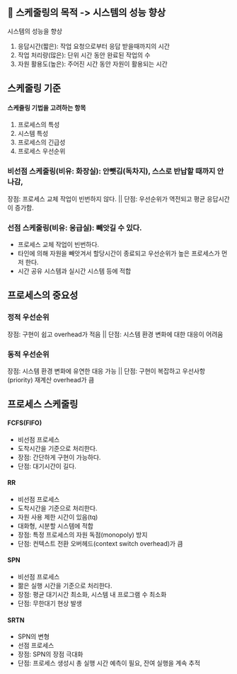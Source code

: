 ## 📌 스케줄링의 목적 -> 시스템의 성능 향상
시스템의 성능을 향상
1. 응답시간(짧은): 작업 요청으로부터 응답 받을때까지의 시간
2. 작업 처리량(많은): 단위 시간 동안 완료된 작업의 수
3. 자원 활용도(높은): 주어진 시간 동안 자원이 활용되는 시간

## 스케줄링 기준
#### 스케줄링 기법을 고려하는 항목

1. 프로세스의 특성
2. 시스템 특성
3. 프로세스의 긴급성
4. 프로세스 우선순위

### 비선점 스케줄링(비유: 화장실): 안뺏김(독차지), 스스로 반납할 때까지 안나감, 
  장점: 프로세스 교체 작업이 빈번하지 않다. || 단점: 우선순위가 역전되고 평균 응답시간이 증가함.

### 선점 스케줄링(비유: 응급실): 빼앗길 수 있다.
- 프로세스 교체 작업이 빈번하다.
- 타인에 의해 자원을 빼앗겨서 할당시간이 종료되고 우선순위가 높은 프로세스가 먼저 한다.
- 시간 공유 시스템과 실시간 시스템 등에 적합

## 프로세스의 중요성
### 정적 우선순위
장점: 구현이 쉽고 overhead가 적음 || 단점: 시스템 환경 변화에 대한 대응이 어려움

### 동적 우선순위
장점: 시스템 환경 변화에 유연한 대응 가능 || 단점: 구현이 복잡하고 우선사항(priority) 재계산 overhead가 큼

## 프로세스 스케줄링

#### FCFS(FIFO)
- 비선점 프로세스
- 도착시간을 기준으로 처리한다.
- 장점: 간단하게 구현이 가능하다.
- 단점: 대기시간이 길다.

#### RR
- 비선점 프로세스
- 도착시간을 기준으로 처리한다.
- 자원 사용 제한 시간이 있음(tq)
- 대화형, 시분할 시스템에 적합
- 장점: 특정 프로세스의 자원 독점(monopoly) 방지
- 단점: 컨텍스트 전환 오버헤드(context switch overhead)가 큼

#### SPN
- 비선점 프로세스
- 짦은 실행 시간을 기준으로 처리한다.
- 장점: 평균 대기시간 최소화, 시스템 내 프로그램 수 최소화 
- 단점: 무한대기 현상 발생

#### SRTN
- SPN의 변형
- 선점 프로세스
- 장점: SPN의 장점 극대화
- 단점: 프로세스 생성시 총 실행 시간 예측이 필요, 잔여 실행을 계속 추적
